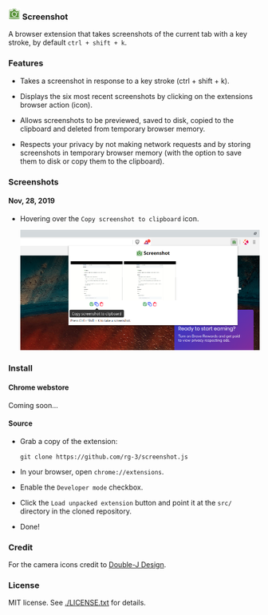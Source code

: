 ### ![logo](src/images/camera24.png) Screenshot

A browser extension that takes screenshots of the current tab with a key stroke,
by default `ctrl + shift + k`.

### Features

* Takes a screenshot in response to a key stroke (ctrl + shift + k).

* Displays the six most recent screenshots by clicking on the extensions
  browser action (icon).

* Allows screenshots to be previewed, saved to disk, copied to the clipboard
  and deleted from temporary browser memory.

* Respects your privacy by not making network requests and by storing screenshots
  in temporary browser memory (with the option to save them to disk or copy
  them to the clipboard).

### Screenshots

#### Nov, 28, 2019

* Hovering over the `Copy screenshot to clipboard` icon.

  ![screenshot](./screenshots/2019-11-28.png)

### Install

#### Chrome webstore

Coming soon...

#### Source

* Grab a copy of the extension:

      git clone https://github.com/rg-3/screenshot.js

* In your browser, open `chrome://extensions`.

* Enable the `Developer mode` checkbox.

* Click the `Load unpacked extension` button and point it at the `src/`
  directory in the cloned repository.

* Done!

### Credit

For the camera icons credit to [Double-J Design](http://www.iconarchive.com/artist/double-j-design.html).

### License

MIT license. See [./LICENSE.txt](./LICENSE.txt) for details.
